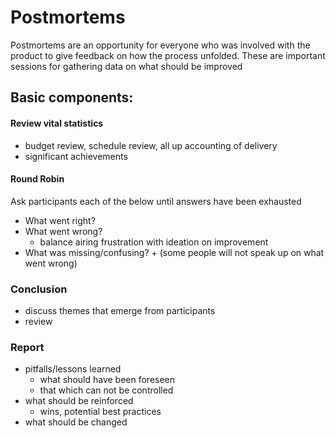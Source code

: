 Postmortems
=
Postmortems are an opportunity for everyone who was involved with the product to give feedback on how the process unfolded. These are important sessions for gathering data on what should be improved 

Basic components:
-
#### Review vital statistics  
+ budget review, schedule review, all up accounting of delivery 
+ significant achievements

#### Round Robin
 Ask participants each of the below until answers have been exhausted  

+ What went right?  
+ What went wrong?
  + balance airing frustration with ideation on improvement
+ What was missing/confusing? 
      + (some people will not speak up on what went wrong)

### Conclusion
+ discuss themes that emerge from participants
+ review

### Report
+ pitfalls/lessons learned
   + what should have been foreseen
   + that which can not be controlled
+ what should be reinforced
   + wins, potential best practices
+ what should be changed  